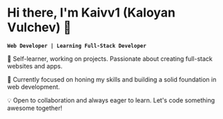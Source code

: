 # Hi there, I'm Kaivv1 (Kaloyan Vulchev) 👋

**`Web Developer | Learning Full-Stack Developer`**

🚀 Self-learner, working on projects. Passionate about creating full-stack websites and apps.

🌱 Currently focused on honing my skills and building a solid foundation in web development.

💡 Open to collaboration and always eager to learn. Let's code something awesome together!
